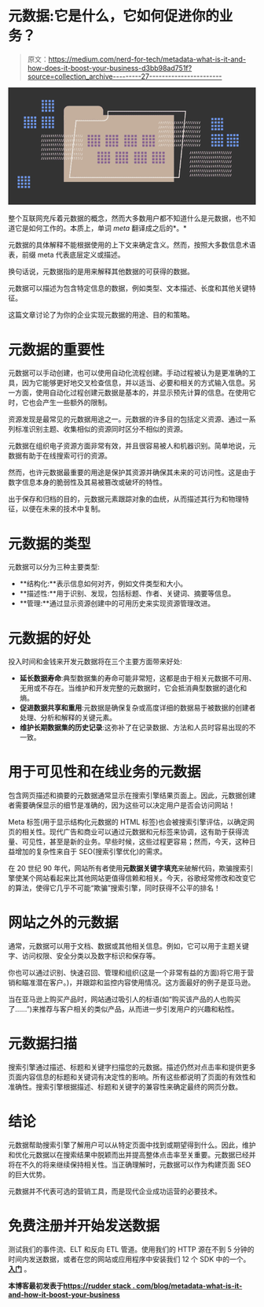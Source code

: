 # 元数据:它是什么，它如何促进你的业务？

> 原文：<https://medium.com/nerd-for-tech/metadata-what-is-it-and-how-does-it-boost-your-business-d3bb98ad751f?source=collection_archive---------27----------------------->

![](img/49b6dd2b097b3eebec588dad92e9bfa4.png)

整个互联网充斥着元数据的概念，然而大多数用户都不知道什么是元数据，也不知道它是如何工作的。本质上，单词 *meta* 翻译成之后的*。*

元数据的具体解释不能根据使用的上下文来确定含义。然而，按照大多数信息术语表，前缀 meta 代表底层定义或描述。

换句话说，元数据指的是用来解释其他数据的可获得的数据。

元数据可以描述为包含特定信息的数据，例如类型、文本描述、长度和其他关键特征。

这篇文章讨论了为你的企业实现元数据的用途、目的和策略。

# 元数据的重要性

元数据可以手动创建，也可以使用自动化流程创建。手动过程被认为是更准确的工具，因为它能够更好地交叉检查信息，并以适当、必要和相关的方式输入信息。另一方面，使用自动化过程创建元数据是基本的，并显示预先计算的信息。在使用它时，它也会产生一些额外的限制。

资源发现是最常见的元数据用途之一。元数据的许多目的包括定义资源、通过一系列标准识别主题、收集相似的资源同时区分不相似的资源。

元数据在组织电子资源方面非常有效，并且很容易被人和机器识别。简单地说，元数据有助于在线搜索可行的资源。

然而，也许元数据最重要的用途是保护其资源并确保其未来的可访问性。这是由于数字信息本身的脆弱性及其易被篡改或破坏的特性。

出于保存和归档的目的，元数据元素跟踪对象的血统，从而描述其行为和物理特征，以便在未来的技术中复制。

# 元数据的类型

元数据可以分为三种主要类型:

*   **结构化:**表示信息如何对齐，例如文件类型和大小。
*   **描述性:**用于识别、发现，包括标题、作者、关键词、摘要等信息。
*   **管理:**通过显示资源创建中的可用历史来实现资源管理改进。

# 元数据的好处

投入时间和金钱来开发元数据将在三个主要方面带来好处:

*   **延长数据寿命**:典型数据集的寿命可能非常短，这都是由于相关元数据不可用、无用或不存在。当维护和开发完整的元数据时，它会抵消典型数据的退化和熵。
*   **促进数据共享和重用**:元数据是确保复杂或高度详细的数据易于被数据的创建者处理、分析和解释的关键元素。
*   **维护长期数据集的历史记录**:这弥补了在记录数据、方法和人员时容易出现的不一致。

# 用于可见性和在线业务的元数据

包含网页描述和摘要的元数据通常显示在搜索引擎结果页面上。因此，元数据创建者需要确保显示的细节是准确的，因为这些可以决定用户是否会访问网站！

Meta 标签(用于显示结构化元数据的 HTML 标签)也会被搜索引擎评估，以确定网页的相关性。现代广告和商业可以通过元数据和元标签来协调，这有助于获得流量、可见性，甚至是新的业务。早些时候，这些过程更容易；然而，今天，这种日益增加的复杂性来自于 SEO(搜索引擎优化)的需求。

在 20 世纪 90 年代，网站所有者使用**元数据关键字填充**来破解代码，欺骗搜索引擎使某个网站看起来比其他网站更值得信赖和相关。今天，谷歌经常修改和改变它的算法，使得它几乎不可能“欺骗”搜索引擎，同时获得不公平的排名！

# 网站之外的元数据

通常，元数据可以用于文档、数据或其他相关信息。例如，它可以用于主题关键字、访问权限、安全分类以及数字标识和保存等。

你也可以通过识别、快速召回、管理和组织(这是一个非常有益的方面)将它用于营销和瞄准潜在客户。)，并跟踪和监控内容使用情况。这方面最好的例子是亚马逊。

当在亚马逊上购买产品时，网站通过吸引人的标语(如“购买该产品的人也购买了……”)来推荐与客户相关的类似产品，从而进一步引发用户的兴趣和粘性。

# 元数据扫描

搜索引擎通过描述、标题和关键字扫描您的元数据。描述仍然对点击率和提供更多页面内容信息的标题和关键词有决定性的影响。所有这些都说明了页面的有效性和准确性。搜索引擎根据描述、标题和关键字的兼容性来确定最终的网页分数。

# 结论

元数据帮助搜索引擎了解用户可以从特定页面中找到或期望得到什么。因此，维护和优化元数据以在搜索结果中脱颖而出并提高整体点击率至关重要。元数据已经并将在不久的将来继续保持相关性。当正确理解时，元数据可以作为构建页面 SEO 的巨大优势。

元数据并不代表可选的营销工具，而是现代企业成功运营的必要技术。

# 免费注册并开始发送数据

测试我们的事件流、ELT 和反向 ETL 管道。使用我们的 HTTP 源在不到 5 分钟的时间内发送数据，或者在您的网站或应用程序中安装我们 12 个 SDK 中的一个。 [**入门**](https://app.rudderlabs.com/signup?type=freetrial) 。

**本博客最初发表于**[**https://rudder stack . com/blog/metadata-what-is-it-and-how-it-boost-your-business**](https://rudderstack.com/blog/metadata-what-is-it-and-how-does-it-boost-your-business)